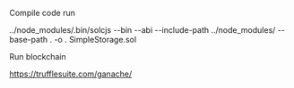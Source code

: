 

Compile code run

../node_modules/.bin/solcjs --bin --abi --include-path ../node_modules/ --base-path . -o . SimpleStorage.sol

Run blockchain

https://trufflesuite.com/ganache/

